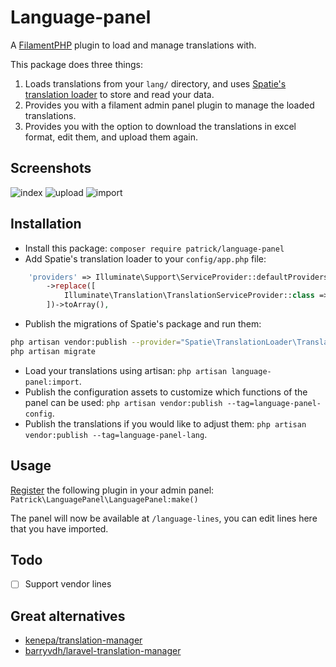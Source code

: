 # Language-panel

A [FilamentPHP](https://filamentphp.com/) plugin to load and manage translations
with.

This package does three things:

1. Loads translations from your `lang/` directory, and uses
[Spatie's translation loader](https://github.com/spatie/laravel-translation-loader)
to store and read your data.
2. Provides you with a filament admin panel plugin to manage the loaded translations.
3. Provides you with the option to download the translations in excel format,
edit them, and upload them again.

## Screenshots

![index](https://i.imgur.com/DYWGmuh.png)
![upload](https://i.imgur.com/cGkFfxF.png)
![import](https://i.imgur.com/Syemuma.png)

## Installation

- Install this package: `composer require patrick/language-panel`
- Add Spatie's translation loader to your `config/app.php` file:

```php
    'providers' => Illuminate\Support\ServiceProvider::defaultProviders()
        ->replace([
            Illuminate\Translation\TranslationServiceProvider::class => Spatie\TranslationLoader\TranslationServiceProvider::class,
        ])->toArray(),
```

- Publish the migrations of Spatie's package and run them:

```bash
php artisan vendor:publish --provider="Spatie\TranslationLoader\TranslationServiceProvider" --tag="migrations"
php artisan migrate
```

- Load your translations using artisan: `php artisan language-panel:import`.
- Publish the configuration assets to customize which functions of the panel
can be used:
`php artisan vendor:publish --tag=language-panel-config`.
- Publish the translations if you would like to adjust them:
`php artisan vendor:publish --tag=language-panel-lang`.

## Usage

[Register](https://filamentphp.com/docs/3.x/panels/plugins#fluently-instantiating-the-plugin-class)
the following plugin in your admin panel: `Patrick\LanguagePanel\LanguagePanel:make()`

The panel will now be available at `/language-lines`, you can edit lines here that
you have imported.

## Todo

- [ ] Support vendor lines

## Great alternatives

- [kenepa/translation-manager](https://github.com/kenepa/translation-manager)
- [barryvdh/laravel-translation-manager](https://github.com/barryvdh/laravel-translation-manager)
